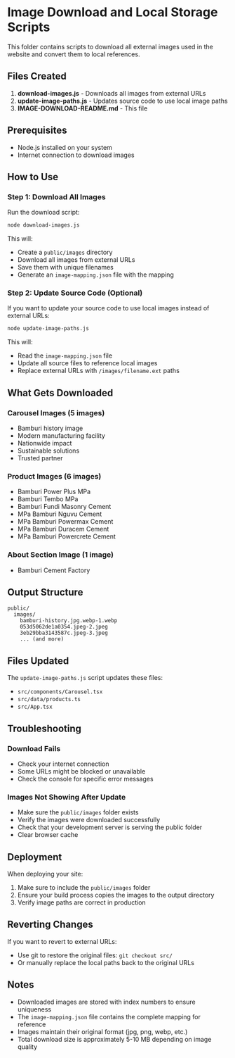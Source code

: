 # Image Download and Local Storage Scripts

This folder contains scripts to download all external images used in the website and convert them to local references.

## Files Created

1. **download-images.js** - Downloads all images from external URLs
2. **update-image-paths.js** - Updates source code to use local image paths
3. **IMAGE-DOWNLOAD-README.md** - This file

## Prerequisites

- Node.js installed on your system
- Internet connection to download images

## How to Use

### Step 1: Download All Images

Run the download script:

```bash
node download-images.js
```

This will:
- Create a `public/images` directory
- Download all images from external URLs
- Save them with unique filenames
- Generate an `image-mapping.json` file with the mapping

### Step 2: Update Source Code (Optional)

If you want to update your source code to use local images instead of external URLs:

```bash
node update-image-paths.js
```

This will:
- Read the `image-mapping.json` file
- Update all source files to reference local images
- Replace external URLs with `/images/filename.ext` paths

## What Gets Downloaded

### Carousel Images (5 images)
- Bamburi history image
- Modern manufacturing facility
- Nationwide impact
- Sustainable solutions
- Trusted partner

### Product Images (6 images)
- Bamburi Power Plus MPa
- Bamburi Tembo MPa
- Bamburi Fundi Masonry Cement
- MPa Bamburi Nguvu Cement
- MPa Bamburi Powermax Cement
- MPa Bamburi Duracem Cement
- MPa Bamburi Powercrete Cement

### About Section Image (1 image)
- Bamburi Cement Factory

## Output Structure

```
public/
  images/
    bamburi-history.jpg.webp-1.webp
    053d5062de1a0354.jpeg-2.jpeg
    3eb29bba3143587c.jpeg-3.jpeg
    ... (and more)
```

## Files Updated

The `update-image-paths.js` script updates these files:
- `src/components/Carousel.tsx`
- `src/data/products.ts`
- `src/App.tsx`

## Troubleshooting

### Download Fails
- Check your internet connection
- Some URLs might be blocked or unavailable
- Check the console for specific error messages

### Images Not Showing After Update
- Make sure the `public/images` folder exists
- Verify the images were downloaded successfully
- Check that your development server is serving the public folder
- Clear browser cache

## Deployment

When deploying your site:
1. Make sure to include the `public/images` folder
2. Ensure your build process copies the images to the output directory
3. Verify image paths are correct in production

## Reverting Changes

If you want to revert to external URLs:
- Use git to restore the original files: `git checkout src/`
- Or manually replace the local paths back to the original URLs

## Notes

- Downloaded images are stored with index numbers to ensure uniqueness
- The `image-mapping.json` file contains the complete mapping for reference
- Images maintain their original format (jpg, png, webp, etc.)
- Total download size is approximately 5-10 MB depending on image quality
